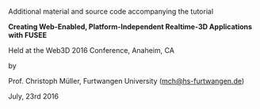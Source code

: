 Additional material and source code accompanying the tutorial 

**Creating Web-Enabled, Platform-Independent Realtime-3D Applications with FUSEE**

Held at the Web3D 2016 Conference, Anaheim, CA

by

Prof. Christoph Müller, Furtwangen University (mch@hs-furtwangen.de)

July, 23rd 2016    

    
     